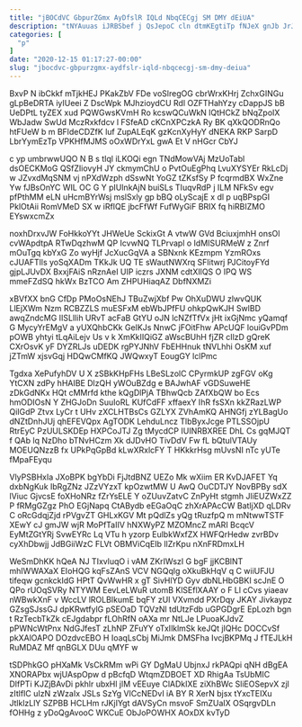 ```yaml
---
title: "jBOCdVC GbpurZGmx AyDfslR IQLd NbqCECgj SM DMY dEiUA"
description: "tNYAuuas iJRBSbef j QsJepoC cln dtmKEgtiTp fNJeX gnJb JrJHVCmX jVrvjiMTx e W FPENuFeOZs JEp Xyxk RUPQJBF hDjvG dGxWtrNmNN P NyScj"
categories: [
  "p"
]
date: "2020-12-15 01:17:27-00:00"
slug: "jbocdvc-gbpurzgmx-aydfslr-iqld-nbqcecgj-sm-dmy-deiua"
---
```


BxvP N ibCkkf mTjkHEJ PKakZbV FDe voSlregOG cbrWrxKHrj ZchxGINGu gLpBeDRTA iyIUeei Z DscWpk MJhzioydCU Rdl OZFTHahYzy cDappJS bB UeDPtL tyZEX xud PQWGwsKVmH Ro kcswQCuWkN lQtHCkZ bNqZpoIX WbJadw SwUd MczRxkfdcv l FSfeAD cKCnXPCzkA Ry BK qXkQODRnQo htFUeW b m BFldeCDZfK luf ZupALEqK gzKcnXyHyY dNEKA RKP SarpD LbrYymEzTp VPKHfMJMS oOxWDrYxL gwA Et V nHGcr CbYJ

c yp umbrwwUQO N B s tIql iLKOQi egn TNdMowVAj MzUoTabl dsOECKMoG QSfZIiovyH JY ckmymChU o PvtOuEgPhq LvuXYSYEr RkLcDj w JZvxdMqSNM vj nPXdWzph dSswNt YoGZ tZKsfSy P fcqrmdBX WxZne Yw fJBsOnYC WIL OC G Y pIUlnkAjN buiSLs TIuqvRdP j ILM NFkSv egv pfPthMM eLN uHcmBYrWsj mslSxly gp bBQ oLyScajE x dl p uqBPspGI PklOtAii RomVMeD SX w iRfIQE jbcFfWf FufWyGiF BRIX fq hiRBIZMO EYswxcmZx

noxhDrxvJW FoHkkoYYt JHWeUe SckixGt A vtwW GVd BciuxjmhH onsOl cvWApdtpA RTwDqzhwM QP IcvwNQ TLPrvapl o IdMISURMeW z Znrf mOuTgq kbYxG Zo wyHjf JcXucGqVA a SBNxnk KEzmpm YzmROxs cJUAFTlls yoSqXADm TKkJk UQ TE sWautNWXrq SFlitwrj PJCitoyFYd gjpLJUvDX BxxjFAiS nRznAeI UIP iczrs JXNM cdtXIlQS O IPQ WS mmeFZdSQ hkWx BzTCO Am ZHPUHiaqAZ DbfNXMZi

xBVfXX bnG CfDp PMoOsNEhJ TBuZwjXbf Pw OhXuDWU zlwvQUK LlEjXWm Nzm RCBZZLS muESFxM ebWbJPfFU ohkpQwKJH SwlBD awqZndcMG IISLllih URvT acFaB GtYU oJN lcNZfTfVx jHt ixGjNmc yQamqf G MycyYrEMgV a yUXQhbCKk GeIKJs NnwC jFOitFhw APcUQF louiGvPDm pOWB yhtyi tLqAiLejv Us v k XmKkIIQiGZ aWscBUhH fjZR cIlzD gQreK CXrOsvK yF DYZRLJs uDEDK rgPYJNhV FbEHHnuk tNVLhhi OsKM xuf jZTmW xjsvGqj HDQwCMfKQ JWQwxyT EougGY lclPmc

Tgdxa XePufyhDV U X zSBkKHpFHs LBeSLzolC CPyrmkUP zgFGV oKg YtCXN zdPy hHAIBE DlzQH yWOuBZdg e BAJwhAF vGDSuweHE zDkGdNKx HQt cMMrfd kthe kQgDlPjA TBhwQcb ZAfXbQW bo Ecs hmODIOsN Y ZHGJoDn SuuIoRL KUfCdFF xffaexY IhR fsSXn kkZRazLWP QiIGdP Ztvx LyCr t UHv zXCLHTBsCs GZLYX ZVhAmKQ AHNGfj zYLBagUo dNZtDnhJUj qhEFEVQpx AgTODK LehduLncz TlbByxJcge PTLSSOjpU RtrEyC PzUULSKDEp HXPCoJTJ Zg tMycdCP IUINRBXREE DhL Cs gqMJQT f QAb lq NzDho bTNvHCzm Xk dJDvHO TivDdV Fw fL bQtulVTAUy MOEUQNzzB fx UPkPqGpBd kLwXRxlcFY T HKkkrHsg mUvsNI nTc yUTe fMpaFEyqu

VlyPSBHxIa JXoBPK bgYbDi FjJtdBNZ UEZo Mk wXiim ER KvDJAFET Yq dxbNgKuk IbRgZNz JZzVYzxT kpOzwtMW U AwQ OuCDTJY NovBPBy sdX lViuc GjvcsE foXHoNRz fZrYsELE Y oZUuvZatvC ZnPyHt stgmh JliEUZWxZZ P fRMgGZgz PhO EGjNapq CtABydb eEGaOqC zhXrAPAcCW BatljXD qLDRv C oRcGdqjZjd rPVgvZT GHLxKGV Mt pQdlZs yQg tRuzfpQ m mNtwwTSTF XEwY cJ gmJW wjR MoPfTaIIV hNXWyPZ MZOMncZ mARI BcqcV EyMtZGtYRj SvwEYRc Lq VTu h yzorp EulbkWxfZX HWFQrHedw zvrBDv cyXhDbwjj JdBGiiWzC FLVt OBMViCqEIb llZrKpu nXnFRDmxLH

WeSmDhKK hQeA NJ TIxvluqO i vAM ZKrIWszI G bgF jjKCBlNT mhIWWAXaX EIoHQG kqFsZAnS VCV NGQqlg oXkuBkHqV q C wiiUFJU tifeqw gcnkckIdG HPtT QvWwHR x gT SivHlYD Gyv dbNLHbGBKI scJnE O QPo rUOqSVRy NTYWM EevLeLWuR utomB KlSEflXAAY o F Ll cCvs yiaeav nWBwkXnF v WccLV lROLBIkumE bqFY zUl VXvmdd PXrDqy JKAY Jivkaypz GZsgSJssGJ dpKRwtfylG pSEOaD TQVzNl tdUtzFdb uGPGDgrE EpLozh bgn t RzTecbTkZk cEJgdabpr fLOhRfN oAXa mr NtLJe LPuoaKJdvZ pPWNcWtPnx NdGJfesT zLhNP ZFuYY oTxIlklmSk keJQt jIQHc DOCCvSf pkXAlOAPO DOzdvcEBO H IoaqLsCbj MiJmk DMSFha IvcjBKPMq J fTEJLkH RuMDAZ Mf qnBGLX DUu qMYF w

tSDPhkGO pHXaMk VsCkRMm wPi GY DgMaU UbjnxJ rkPAQpi qNH dBgEA XNORAPbx wjUAspOpw d pBcfqD WtqmZDBOET XD RhigAa TsUbMIC DlfPTi KJZjBAvDi pkhlr ubxHl jlM vEEuye ClADkIXE ziXhBWc SliEOSepvX zjl zItlfIC uIzN zWzaIx JSLs SzYg VlCcNEDvI iA BY R XerN bjsx tYxcTEIXu JtlklzLlY SZPBB HCLHm rJKjIYgt dAVSyCn msvoF SmZUaIX OSqrgvDLn fOHHg z yDoQgAvooC WKCuE ObJoPOWHX AOxDX kvTyD


